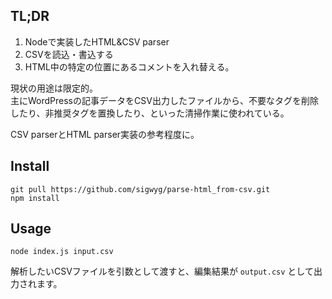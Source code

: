 ## TL;DR

1. Nodeで実装したHTML&CSV parser
1. CSVを読込・書込する
2. HTML中の特定の位置にあるコメントを入れ替える。

現状の用途は限定的。  
主にWordPressの記事データをCSV出力したファイルから、不要なタグを削除したり、非推奨タグを置換したり、といった清掃作業に使われている。

CSV parserとHTML parser実装の参考程度に。

## Install

```
git pull https://github.com/sigwyg/parse-html_from-csv.git
npm install
```

## Usage

```
node index.js input.csv
```

解析したいCSVファイルを引数として渡すと、編集結果が `output.csv` として出力されます。
